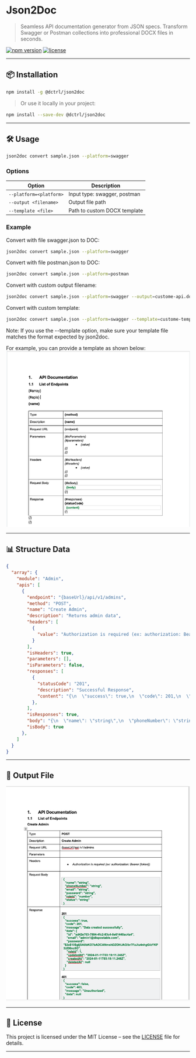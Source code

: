 # Json2Doc

> Seamless API documentation generator from JSON specs. Transform Swagger or Postman collections into professional DOCX files in seconds.

[![npm version](https://img.shields.io/npm/v/@dctrl/crudify.svg)](https://www.npmjs.com/package/@dctrl/crudify)
[![license](https://img.shields.io/npm/l/@dctrl/crudify.svg)](LICENSE)

---

## 📦 Installation

```bash
npm install -g @dctrl/json2doc
```

> Or use it locally in your project:

```bash
npm install --save-dev @dctrl/json2doc
```

---

## 🛠️ Usage

```bash
json2doc convert sample.json --platform=swagger
```

### Options

| Option|Description|
|-|-|
| `--platform=<platform>`| Input type: swagger, postman|
| `--output <filename>`| Output file path|
| `--template <file>`| Path to custom DOCX template|

### Example

Convert with file swagger.json to DOC:

```bash
json2doc convert sample.json --platform=swagger
```

Convert with file postman.json to DOC:

```bash
json2doc convert sample.json --platform=postman
```

Convert with custom output filename:

```bash
json2doc convert sample.json --platform=swagger --output=custome-api.docx
```

Convert with custom template:

```bash
json2doc convert sample.json --platform=swagger --template=custome-template.docx
```
Note: If you use the --template option, make sure your template file matches the format expected by json2doc.

For example, you can provide a template as shown below:
![Preview of sample document](./docs/assets/sample-docx.png)

---

## 📊 Structure Data

```json
{
  "array": {
    "module": "Admin",
    "apis": [
      {
        "endpoint": "{baseUrl}/api/v1/admins",
        "method": "POST",
        "name": "Create Admin",
        "description": "Returns admin data",
        "headers": [
          {
            "value": "Authorization is required (ex: authorization: Bearer {token})"
          }
        ],
        "isHeaders": true,
        "parameters": [],
        "isParameters": false,
        "responses": [
          {
            "statusCode": "201",
            "description": "Successful Response",
            "content": "{\n  \"success\": true,\n  \"code\": 201,\n  \"message\": \"Data created successfully\",\n  \"data\": {\n    \"id\": \"ad42e763-7884-4fc2-83c4-8e61440ac4a4\",\n    \"email\": \"admin1@dispostable.com\",\n    \"password\": \"$2a$10$gIjSA8bKO7bADCANmshDZOHJAO/br7FzJIu4nhgG/zYKP3UD0nc8O\",\n    \"roleId\": 1,\n    \"updatedAt\": \"2024-01-11T03:19:11.248Z\",\n    \"createdAt\": \"2024-01-11T03:19:11.248Z\",\n    \"deletedAt\": null\n  }\n}"
          },
        ],
        "isResponses": true,
        "body": "{\n  \"name\": \"string\",\n  \"phoneNumber\": \"string\",\n  \"email\": \"string\",\n  \"password\": \"string\",\n  \"roleId\": \"number\",\n  \"status\": \"string\"\n}",
        "isBody": true
      },
    ]
  }
}
```

---

## 📄 Output File

![Preview of sample output](./docs/assets/sample-output.png)

---

## 📄 License

This project is licensed under the MIT License – see the [LICENSE](LICENSE) file for details.

---